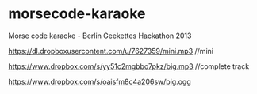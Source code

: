 morsecode-karaoke
=================

Morse code karaoke - Berlin Geekettes Hackathon 2013

https://dl.dropboxusercontent.com/u/7627359/mini.mp3 //mini

https://www.dropbox.com/s/yy51c2mgbbo7pkz/big.mp3 //complete track

https://www.dropbox.com/s/oaisfm8c4a206sw/big.ogg

